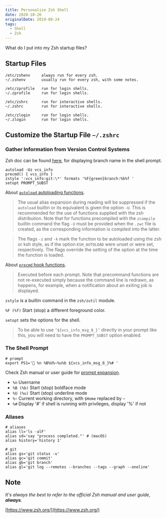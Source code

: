 ```yaml
---
title: Personalize Zsh Shell
date: 2020-10-26
originalDate: 2019-08-24
tags:
  - Shell
  - Zsh
---
```


What do I put into my Zsh startup files?

## Startup Files

```
/etc/zshenv     always run for every zsh.
~/.zshenv       usually run for every zsh, with some notes.

/etc/zprofile   run for login shells.
~/.zprofile     run for login shells.

/etc/zshrc      run for interactive shells.
~/.zshrc        run for interactive shells.

/etc/zlogin     run for login shells.
~/.zlogin       run for login shells.
```

## Customize the Startup File `~/.zshrc`

### Gather Information from Version Control Systems

Zsh doc can be found [here](http://zsh.sourceforge.net/Doc/Release/User-Contributions.html#Version-Control-Information), for displaying branch name in the shell prompt.

```
autoload -Uz vcs_info
precmd() { vcs_info }
zstyle ':vcs_info:git:\*' formats '%F{green}branch:%b%f '
setopt PROMPT_SUBST
```

About [`autoload` autoloading functions](http://zsh.sourceforge.net/Doc/Release/Functions.html#Autoloading-Functions).

> The usual alias expansion during reading will be suppressed if the `autoload` builtin or its equivalent is given the option `-U`. This is recommended for the use of functions supplied with the zsh distribution. Note that for functions precompiled with the `zcompile` builtin command the flag `-U` must be provided when the `.zwc` file is created, as the corresponding information is compiled into the latter.

> The flags `-z` and `-k` mark the function to be autoloaded using the zsh or ksh style, as if the option `KSH_AUTOLOAD` were unset or were set, respectively. The flags override the setting of the option at the time the function is loaded.

About [`precmd` hook functions](http://zsh.sourceforge.net/Doc/Release/Functions.html#Hook-Functions).

> Executed before each prompt. Note that precommand functions are not re-executed simply because the command line is redrawn, as happens, for example, when a notification about an exiting job is displayed.

`zstyle` is a builtin command in the `zsh/zutil` module.

`%F (%f)` Start (stop) a different foreground color.

`setopt` sets the options for the shell.

> To be able to use `’${vcs_info_msg_0_}’` directly in your prompt like this, you will need to have the `PROMPT_SUBST` option enabled.

### The Shell Prompt

```
# prompt
export PS1='💚 %n %B%U%~%u%b ${vcs_info_msg_0_}%# '
```

Check Zsh manual or user guide for [prompt expansion](http://zsh.sourceforge.net/Doc/Release/Prompt-Expansion.html#Prompt-Expansion).

- `%n` Username
- `%B (%b)` Start (stop) boldface mode
- `%U (%u)` Start (stop) underline mode
- `%~` Current working directory, with `$Home` replaced by `~`
- `%#` Display '#' if shell is running with privileges, display '%' if not

### Aliases

```shell
# aliases
alias ll='ls -alF'
alias sd='say "process completed."' # (macOS)
alias history='history 1'

# git
alias gs='git status -u'
alias gc='git commit'
alias gb='git branch'
alias gl='git log --remotes --branches --tags --graph --oneline'
```

## Note

_It's always the best to refer to the official Zsh manual and user guide, **always**._

[https://www.zsh.org/](https://www.zsh.org/)
